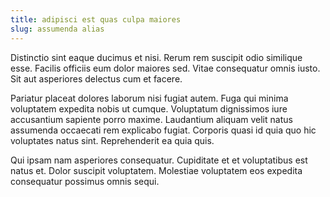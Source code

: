```yaml
---
title: adipisci est quas culpa maiores
slug: assumenda alias
---
```


Distinctio sint eaque ducimus et nisi. Rerum rem suscipit odio similique esse. Facilis officiis eum dolor maiores sed. Vitae consequatur omnis iusto. Sit aut asperiores delectus cum et facere.

Pariatur placeat dolores laborum nisi fugiat autem. Fuga qui minima voluptatem expedita nobis ut cumque. Voluptatum dignissimos iure accusantium sapiente porro maxime. Laudantium aliquam velit natus assumenda occaecati rem explicabo fugiat. Corporis quasi id quia quo hic voluptates natus sint. Reprehenderit ea quia quis.

Qui ipsam nam asperiores consequatur. Cupiditate et et voluptatibus est natus et. Dolor suscipit voluptatem. Molestiae voluptatem eos expedita consequatur possimus omnis sequi.
